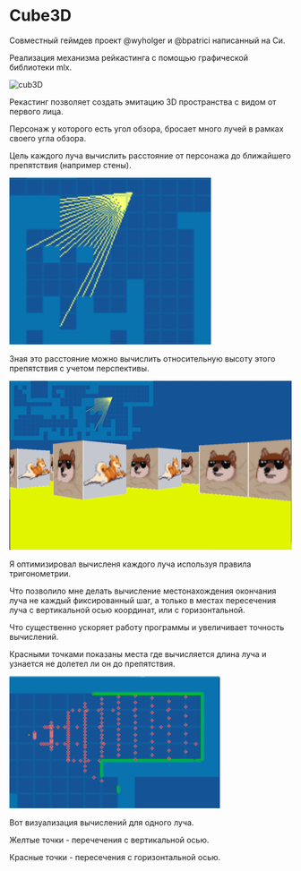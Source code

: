 # Cube3D
Совместный геймдев проект @wyholger и @bpatrici написанный на Си.

Реализация механизма рейкастинга с помощью графической библиотеки mlx.

![cub3D](gif/video.gif)

Рекастинг позволяет создать эмитацию 3D пространства с видом от первого лица.

Персонаж у которого есть угол обзора, бросает много лучей в рамках своего угла обзора.

Цель каждого луча вычислить расстояние от персонажа до ближайшего препятствия (например стены).

![](gif/Screen_1.png)

Зная это расстояние можно вычислить относительную высоту этого препятствия с учетом перспективы.

![](gif/Screen_2.png)

Я оптимизировал вычисленя каждого луча используя правила тригонометрии. 

Что позволило мне делать вычисление местонахождения окончания луча не каждый фиксированный шаг, а только в местах пересечения луча с вертикальной осью координат, или с горизонтальной.

Что существенно ускоряет работу программы и увеличивает точность вычислений.

Красными точками показаны места где вычисляется длина луча и узнается не долетел ли он до препятствия.

![](gif/Screen_3.png)

Вот визуализация вычислений для одного луча.

Желтые точки - перечечения с вертикальной осью.

Красные точки - пересечения с горизонтальной осью.